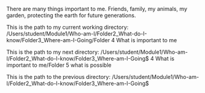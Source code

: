 There are many things important to me. Friends, family, my animals, my 
garden, protecting the earth for future generations.

This is the path to my current working directory: 
/Users/student/Module1/Who-am-I/Folder2_What-do-I-know/Folder3_Where-am-I-Going/Folder 
4 What is important to me

This is the path to my next directory: 
/Users/student/Module1/Who-am-I/Folder2_What-do-I-know/Folder3_Where-am-I-Going$
4 What is important to me/Folder 5 what is possible

This is the path to the previous directory: 
/Users/student/Module1/Who-am-I/Folder2_What-do-I-know/Folder3_Where-am-I-Going$
